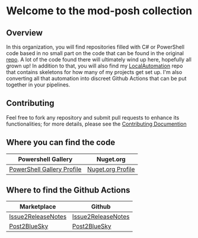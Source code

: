 # Welcome to the mod-posh collection

## Overview

In this organization, you will find repositories filled with C# or PowerShell code based in no small part on the code that can be found in the original [repo](https://github.com/jeffpatton1971/mod-posh). A lot of the code found there will ultimately wind up here, hopefully all grown up! In addition to that, you will also find my [LocalAutomation](https://github.com/mod-posh/LocalAutomaion) repo that contains skeletons for how many of my projects get set up. I'm also converting all that automation into discreet Github Actions that can be put together in your pipelines.

## Contributing

Feel free to fork any repository and submit pull requests to enhance its functionalities; for more details, please see the [Contributing Documention](CONTRIBUTING.md)

## Where you can find the code

| Powershell Gallery | Nuget.org |
|-----------------|----------------|
| [PowerShell Gallery Profile](https://www.powershellgallery.com/profiles/jeffpatton1971)| [Nuget.org Profile](https://www.nuget.org/profiles/jeffpatton1971) |

## Where to find the Github Actions
| Marketplace | Github |
|-----------------|----------------|
| [Issue2ReleaseNotes](https://github.com/marketplace/actions/generate-release-notes-from-milestone)| [Issue2ReleaseNotes](https://github.com/mod-posh/Issue2ReleaseNotes) |
| [Post2BlueSky](https://github.com/marketplace/actions/post2bluesky)| [Post2BlueSky](https://github.com/mod-posh/Post2BlueSky) |
